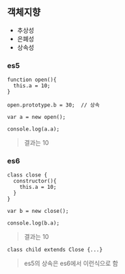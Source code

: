 ## 객체지향
- 추상성
- 은폐성
- 상속성
### es5
```
function open(){
  this.a = 10;
}

open.prototype.b = 30;  // 상속

var a = new open();

console.log(a.a);
```
> 결과는 10

### es6
```
class close {
  constructor(){
    this.a = 10;
  }
}

var b = new close();

console.log(b.a); 
```
> 결과는 10
```
class child extends Close {...}
```
> es5의 상속은 es6에서 이런식으로 함
